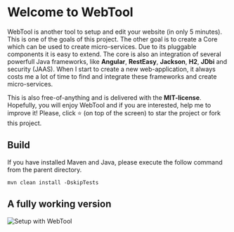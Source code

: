 # Welcome to WebTool
WebTool is another tool to setup and edit your website (in only 5 minutes). This is one of the goals of this project. The other goal is to create a Core which can be used to create micro-services. Due to its pluggable components it is easy to extend.
The core is also an integration of several powerfull Java frameworks, like **Angular**, **RestEasy**, **Jackson**, **H2**, **JDbi** and security (JAAS). When I start to create a new web-application, it always costs me a lot of time to find and integrate these frameworks and create micro-services.

This is also free-of-anything and is delivered with the **MIT-license**. Hopefully, you will enjoy WebTool and if you are interested, help me to improve it! Please, click :star: (on top of the screen) to star the project or fork this project. 

## Build
If you have installed Maven and Java, please execute the follow command from the parent directory.
```
mvn clean install -DskipTests
```

## A fully working version

![Setup with WebTool](http://www.drdevelopment.org/static/images/setup.png)
